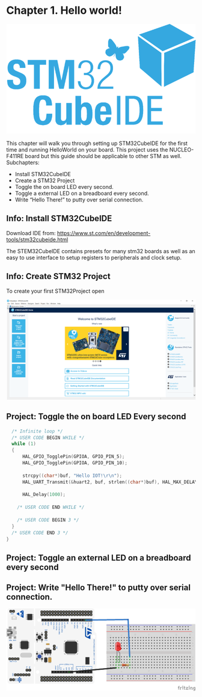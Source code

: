 # Chapter 1. Hello world!


<p align="center">
    <img src = "STM32CubeLogo.png">
</p>
This chapter will walk you through setting up STM32CubeIDE for the first time and running HelloWorld on your board. This project uses the NUCLEO-F411RE board but this guide should be applicable to other STM as well.
Subchapters:


- Install STM32CubeIDE 
- Create a STM32 Project
- Toggle the on board LED every second.
- Toggle a external LED on a breadboard every second.
- Write “Hello There!” to putty over serial connection.


## Info: Install STM32CubeIDE
Download IDE from: https://www.st.com/en/development-tools/stm32cubeide.html

The STEM32CubeIDE contains presets for many stm32 boards as well as an easy to use interface to setup registers to peripherals and clock setup.

## Info: Create STM32 Project
To create your first STM32Project open 
<p align="center">
    <img src = "IDEHomepage.png">
</p>

## Project: Toggle the on board LED Every second



```c
  /* Infinite loop */
  /* USER CODE BEGIN WHILE */
  while (1)
  {
	  HAL_GPIO_TogglePin(GPIOA, GPIO_PIN_5);
	  HAL_GPIO_TogglePin(GPIOA, GPIO_PIN_10);

	  strcpy((char*)buf, "Hello IOT!\r\n");
	  HAL_UART_Transmit(&huart2, buf, strlen((char*)buf), HAL_MAX_DELAY);

	  HAL_Delay(1000);

    /* USER CODE END WHILE */

    /* USER CODE BEGIN 3 */
  }
  /* USER CODE END 3 */
}
```


## Project: Toggle an external LED on a breadboard every second


## Project: Write "Hello There!" to putty over serial connection.





<p align="center">
    <img src = "BlinkLed_bb.png">
</p>
